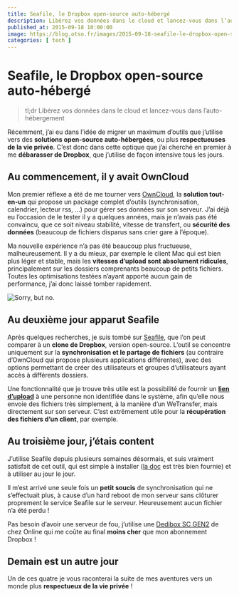 ```yaml
---
title: Seafile, le Dropbox open-source auto-hébergé
description: Libérez vos données dans le cloud et lancez-vous dans l’auto-hébergement
published_at: 2015-09-18 10:00:00
image: https://blog.otso.fr/images/2015-09-18-seafile-le-dropbox-open-source-auto-heberge/sorry-but-no.gif
categories: [ tech ]
---
```


# Seafile, le Dropbox open-source auto-hébergé

> tl;dr Libérez vos données dans le cloud et lancez-vous dans l’auto-hébergement

Récemment, j’ai eu dans l’idée de migrer un maximum d’outils que j’utilise vers des **solutions open-source auto-hébergées**, ou plus **respectueuses de la vie privée**. C’est donc dans cette optique que j’ai cherché en premier à me **débarasser de Dropbox**, que j’utilise de façon intensive tous les jours.

## Au commencement, il y avait OwnCloud

Mon premier réflexe a été de me tourner vers [OwnCloud](http://owncloud.org/), la **solution tout-en-un** qui propose un package complet d’outils (synchronisation, calendrier, lecteur rss, …) pour gérer ses données sur son serveur. J’ai déjà eu l’occasion de le tester il y a quelques années, mais je n’avais pas été convaincu, que ce soit niveau stabilité, vitesse de transfert, ou **sécurité des données** (beaucoup de fichiers disparus sans crier gare à l’époque).

Ma nouvelle expérience n’a pas été beaucoup plus fructueuse, malheureusement. Il y a du mieux, par exemple le client Mac qui est bien plus léger et stable, mais les **vitesses d’upload sont absolument ridicules**, principalement sur les dossiers comprenants beaucoup de petits fichiers. Toutes les optimisations testées n’ayant apporté aucun gain de performance, j’ai donc laissé tomber rapidement.

![Sorry, but no.](images/2015-09-18-seafile-le-dropbox-open-source-auto-heberge/sorry-but-no.gif)

## Au deuxième jour apparut Seafile

Après quelques recherches, je suis tombé sur [Seafile](https://www.seafile.com/en/home/), que l’on peut comparer à un **clone de Dropbox**, version open-source. L’outil se concentre uniquement sur la **synchronisation et le partage de fichiers** (au contraire d’OwnCloud qui propose plusieurs applications différentes), avec des options permettant de créer des utilisateurs et groupes d’utilisateurs ayant accès à différents dossiers.

Une fonctionnalité que je trouve très utile est la possibilité de fournir un **[lien d’upload](http://wiki.kogite.fr/index.php/Seafile_:_pr%C3%A9sentation#Lien_de_t.C3.A9l.C3.A9chargement_et_lien_d.27envoi)** à une personne non identifiée dans le système, afin qu’elle nous envoie des fichiers très simplement, à la manière d’un WeTransfer, mais directement sur son serveur. C’est extrêmement utile pour la **récupération des fichiers d’un client**, par exemple.

## Au troisième jour, j’étais content

J’utilise Seafile depuis plusieurs semaines désormais, et suis vraiment satisfait de cet outil, qui est simple à installer ([la doc](http://manual.seafile.com/) est très bien fournie) et à utiliser au jour le jour.

Il m’est arrivé une seule fois un **petit soucis** de synchronisation qui ne s’effectuait plus, à cause d’un hard reboot de mon serveur sans clôturer proprement le service Seafile sur le serveur. Heureusement aucun fichier n’a été perdu !

Pas besoin d’avoir une serveur de fou, j’utilise une [Dedibox SC GEN2](http://www.online.net/en/dedicated-server/dedibox-scg2) de chez Online qui me coûte au final **moins cher** que mon abonnement Dropbox !

## Demain est un autre jour

Un de ces quatre je vous raconterai la suite de mes aventures vers un monde plus **respectueux de la vie privée** !
